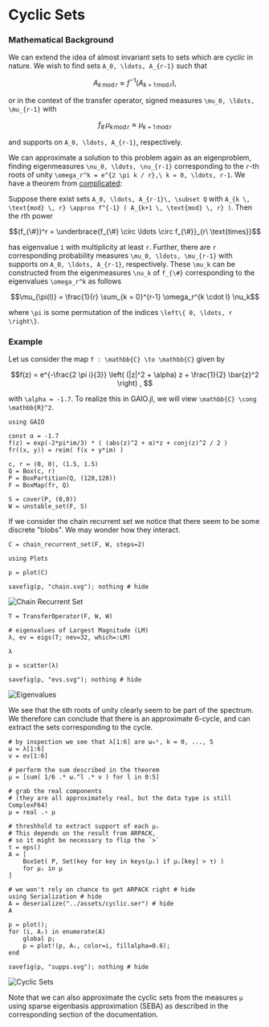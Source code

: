 # Cyclic Sets

### Mathematical Background

We can extend the idea of almost invariant sets to sets which are _cyclic_ in nature. We wish to find sets ``A_0, \ldots, A_{r-1}`` such that 
```math
A_{k \, \text{mod} \, r} \approx f^{-1} ( A_{k+1 \, \text{mod} \, r} ) , 
```
or in the context of the transfer operator, signed measures ``\mu_0, \ldots, \mu_{r-1}`` with 
```math
f_{\#}\,\mu_{k \, \text{mod} \, r} \approx \mu_{k+1 \, \text{mod} \, r} 
```
and supports on ``A_0, \ldots, A_{r-1}``, respectively. 

We can approximate a solution to this problem again as an eigenproblem, finding eigenmeasures ``\nu_0, \ldots, \nu_{r-1}`` corresponding to the ``r``-th roots of unity ``\omega_r^k = e^{2 \pi k / r},\ k = 0, \ldots, r-1``. We have a theorem from [complicated](@cite):

Suppose there exist sets ``A_0, \ldots, A_{r-1}\, \subset Q`` with ``A_{k \, \text{mod} \, r} \approx f^{-1} ( A_{k+1 \, \text{mod} \, r} )``. Then the rth power
```math
(f_{\#})^r = \underbrace{f_{\#} \circ \ldots \circ f_{\#}}_{r\ \text{times}}
```
has eigenvalue ``1`` with multiplicity at least ``r``. Further, there are ``r`` corresponding probability measures ``\mu_0, \ldots, \mu_{r-1}`` with supports on ``A_0, \ldots, A_{r-1}``, respectively. These ``\mu_k`` can be constructed from the eigenmeasures ``\nu_k`` of ``f_{\#}`` corresponding to the eigenvalues ``\omega_r^k`` as follows
```math
\mu_{\pi(l)} = \frac{1}{r} \sum_{k = 0}^{r-1} \omega_r^{k \cdot l} \nu_k
```
where ``\pi`` is some permutation of the indices ``\left\{ 0, \ldots, r \right\}``. 

### Example

Let us consider the map ``f : \mathbb{C} \to \mathbb{C}`` given by 
```math
f(z) = e^{-\frac{2 \pi i}{3}} \left( (|z|^2 + \alpha) z + \frac{1}{2} \bar{z}^2 \right) , 
```
with ``\alpha = -1.7``. To realize this in GAIO.jl, we will view ``\mathbb{C} \cong \mathbb{R}^2``. 

```@example 1
using GAIO

const α = -1.7
f(z) = exp(-2*pi*im/3) * ( (abs(z)^2 + α)*z + conj(z)^2 / 2 )
fr((x, y)) = reim( f(x + y*im) )

c, r = (0, 0), (1.5, 1.5)
Q = Box(c, r)
P = BoxPartition(Q, (128,128))
F = BoxMap(fr, Q)

S = cover(P, (0,0))
W = unstable_set(F, S)
```

If we consider the chain recurrent set we notice that there seem to be some discrete "blobs". We may wonder how they interact. 

```@example 1
C = chain_recurrent_set(F, W, steps=2)
```

```@example 1
using Plots

p = plot(C)

savefig(p, "chain.svg"); nothing # hide
```

![Chain Recurrent Set](chain.svg)

```@example 1
T = TransferOperator(F, W, W)

# eigenvalues of Largest Magnitude (LM)
λ, ev = eigs(T; nev=32, which=:LM)

λ
```

```@example 1
p = scatter(λ)

savefig(p, "evs.svg"); nothing # hide
```

![Eigenvalues](evs.svg)

We see that the ``6``th roots of unity clearly seem to be part of the spectrum. We therefore can conclude that there is an approximate 6-cycle, and can extract the sets corresponding to the cycle. 

```@example 1
# by inspection we see that λ[1:6] are ω₆ᵏ, k = 0, ..., 5
ω = λ[1:6]
ν = ev[1:6]

# perform the sum described in the theorem
μ = [sum( 1/6 .* ω.^l .* ν ) for l in 0:5]

# grab the real components
# (they are all approximately real, but the data type is still ComplexF64)
μ = real .∘ μ

# threshhold to extract support of each μᵢ
# This depends on the result from ARPACK, 
# so it might be necessary to flip the `>`
τ = eps()
A = [
    BoxSet( P, Set(key for key in keys(μᵢ) if μᵢ[key] > τ) ) 
    for μᵢ in μ
]

# we won't rely on chance to get ARPACK right # hide
using Serialization # hide
A = deserialize("../assets/cyclic.ser") # hide
A
```

```@example 1
p = plot();
for (i, Aᵢ) in enumerate(A)
    global p;
    p = plot!(p, Aᵢ, color=i, fillalpha=0.6);
end

savefig(p, "supps.svg"); nothing # hide
```

![Cyclic Sets](supps.svg)

Note that we can also approximate the cyclic sets from the measures `μ` using sparse eigenbasis approximation (SEBA) as described in the corresponding section of the documentation. 
